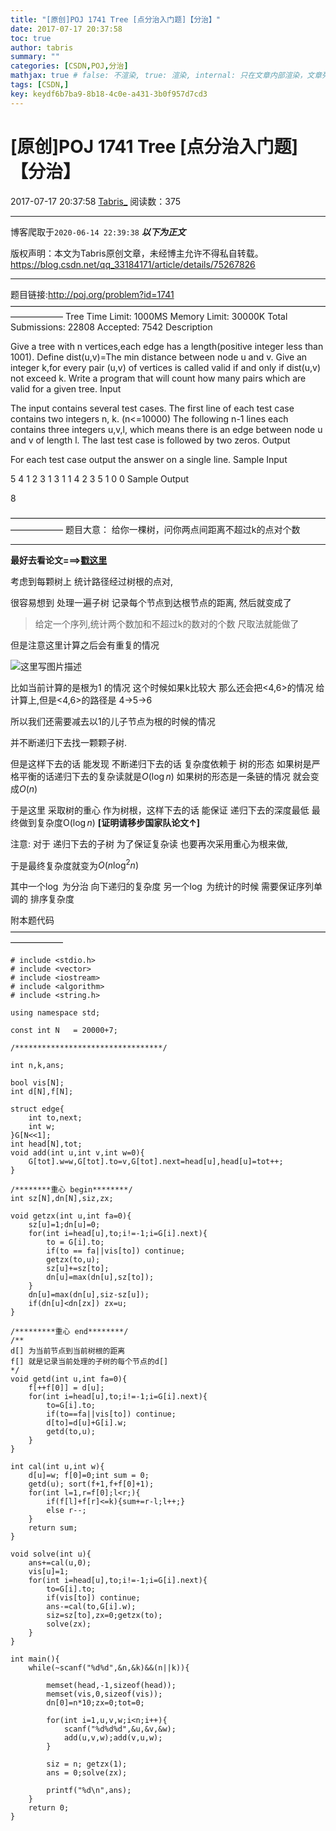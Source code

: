 ```yaml
---
title: "[原创]POJ 1741 Tree [点分治入门题]【分治】"
date: 2017-07-17 20:37:58
toc: true
author: tabris
summary: ""
categories: [CSDN,POJ,分治]
mathjax: true # false: 不渲染, true: 渲染, internal: 只在文章内部渲染，文章列表中不渲染
tags: [CSDN,]
key: keydf6b7ba9-8b18-4c0e-a431-3b0f957d7cd3
---
```


# [原创]POJ 1741 Tree [点分治入门题]【分治】

2017-07-17 20:37:58  [Tabris_](https://me.csdn.net/qq_33184171) 阅读数：375

---

博客爬取于`2020-06-14 22:39:38`
***以下为正文***

版权声明：本文为Tabris原创文章，未经博主允许不得私自转载。
https://blog.csdn.net/qq_33184171/article/details/75267826

<!-- more -->

---

题目链接:http://poj.org/problem?id=1741
——————————————————————————————————————————
Tree
Time Limit: 1000MS		Memory Limit: 30000K
Total Submissions: 22808		Accepted: 7542
Description

Give a tree with n vertices,each edge has a length(positive integer less than 1001). 
Define dist(u,v)=The min distance between node u and v. 
Give an integer k,for every pair (u,v) of vertices is called valid if and only if dist(u,v) not exceed k. 
Write a program that will count how many pairs which are valid for a given tree. 
Input

The input contains several test cases. The first line of each test case contains two integers n, k. (n<=10000) The following n-1 lines each contains three integers u,v,l, which means there is an edge between node u and v of length l. 
The last test case is followed by two zeros. 
Output

For each test case output the answer on a single line.
Sample Input

5 4
1 2 3
1 3 1
1 4 2
3 5 1
0 0
Sample Output

8

——————————————————————————————————————————
题目大意：
给你一棵树，问你两点间距离不超过k的点对个数

----

**最好去看论文===>[戳这里](https://wenku.baidu.com/view/e932a21614791711cc791725.html)**

考虑到每颗树上 统计路径经过树根的点对,

很容易想到 处理一遍子树 记录每个节点到达根节点的距离,
然后就变成了
>给定一个序列,统计两个数加和不超过k的数对的个数
>尺取法就能做了

但是注意这里计算之后会有重复的情况

![这里写图片描述](http://img.blog.csdn.net/20170717203529651?watermark/2/text/aHR0cDovL2Jsb2cuY3Nkbi5uZXQvcXFfMzMxODQxNzE=/font/5a6L5L2T/fontsize/400/fill/I0JBQkFCMA==/dissolve/70/gravity/SouthEast)

比如当前计算的是根为1 的情况 这个时候如果k比较大 那么还会把<4,6>的情况 给计算上,但是<4,6>的路径是 4->5->6

所以我们还需要减去以1的儿子节点为根的时候的情况 

并不断递归下去找一颗颗子树.

但是这样下去的话 能发现 不断递归下去的话 
复杂度依赖于 树的形态
如果树是严格平衡的话递归下去的复杂读就是$O(\log n)$
如果树的形态是一条链的情况 就会变成$O(n)$

于是这里 采取树的重心 作为树根，这样下去的话 能保证 递归下去的深度最低 最终做到复杂度O$(\log n)$ **[证明请移步国家队论文↑]**

注意: 对于 递归下去的子树 为了保证复杂读 也要再次采用重心为根来做,


于是最终复杂度就变为$O(n\log^2n)$

其中一个$\log$ 为分治 向下递归的复杂度
另一个$\log$ 为统计的时候 需要保证序列单调的 排序复杂度

附本题代码
——————————————————————————————————————————
```
# include <stdio.h>
# include <vector>
# include <iostream>
# include <algorithm>
# include <string.h>

using namespace std;

const int N   = 20000+7;

/*********************************/

int n,k,ans;

bool vis[N];
int d[N],f[N];

struct edge{
    int to,next;
    int w;
}G[N<<1];
int head[N],tot;
void add(int u,int v,int w=0){
    G[tot].w=w,G[tot].to=v,G[tot].next=head[u],head[u]=tot++;
}

/********重心 begin********/
int sz[N],dn[N],siz,zx;

void getzx(int u,int fa=0){
    sz[u]=1;dn[u]=0;
    for(int i=head[u],to;i!=-1;i=G[i].next){
        to = G[i].to;
        if(to == fa||vis[to]) continue;
        getzx(to,u);
        sz[u]+=sz[to];
        dn[u]=max(dn[u],sz[to]);
    }
    dn[u]=max(dn[u],siz-sz[u]);
    if(dn[u]<dn[zx]) zx=u;
}

/*********重心 end********/
/**
d[] 为当前节点到当前树根的距离
f[] 就是记录当前处理的子树的每个节点的d[]
*/
void getd(int u,int fa=0){
    f[++f[0]] = d[u];
    for(int i=head[u],to;i!=-1;i=G[i].next){
        to=G[i].to;
        if(to==fa||vis[to]) continue;
        d[to]=d[u]+G[i].w;
        getd(to,u);
    }
}

int cal(int u,int w){
    d[u]=w; f[0]=0;int sum = 0;
    getd(u); sort(f+1,f+f[0]+1);
    for(int l=1,r=f[0];l<r;){
        if(f[l]+f[r]<=k){sum+=r-l;l++;}
        else r--;
    }
    return sum;
}

void solve(int u){
    ans+=cal(u,0);
    vis[u]=1;
    for(int i=head[u],to;i!=-1;i=G[i].next){
        to=G[i].to;
        if(vis[to]) continue;
        ans-=cal(to,G[i].w);
        siz=sz[to],zx=0;getzx(to);
        solve(zx);
    }
}

int main(){
    while(~scanf("%d%d",&n,&k)&&(n||k)){

        memset(head,-1,sizeof(head));
        memset(vis,0,sizeof(vis));
        dn[0]=n*10;zx=0;tot=0;

        for(int i=1,u,v,w;i<n;i++){
            scanf("%d%d%d",&u,&v,&w);
            add(u,v,w);add(v,u,w);
        }

        siz = n; getzx(1);
        ans = 0;solve(zx);

        printf("%d\n",ans);
    }
    return 0;
}
```

